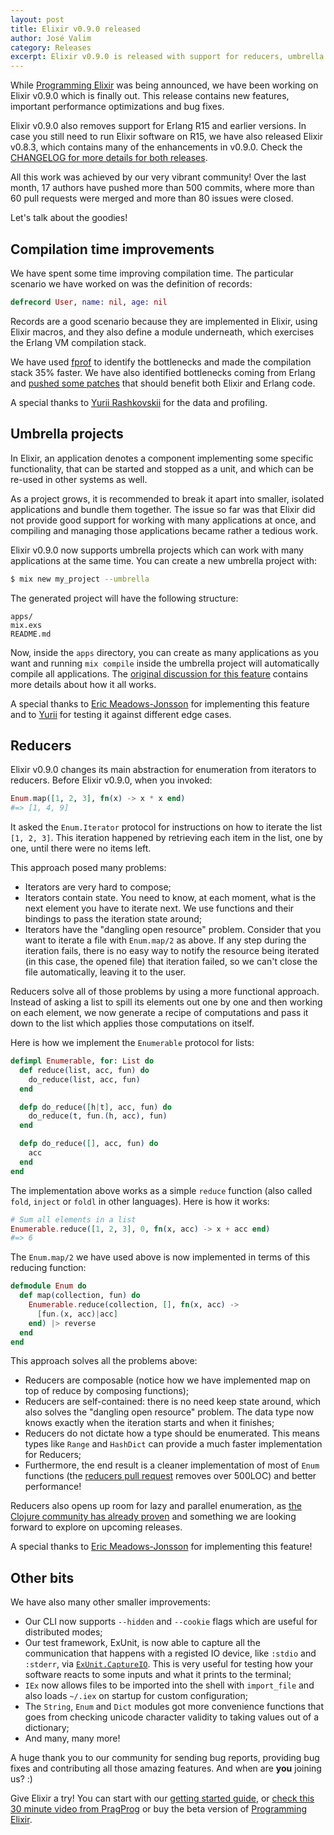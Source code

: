 ```yaml
---
layout: post
title: Elixir v0.9.0 released
author: José Valim
category: Releases
excerpt: Elixir v0.9.0 is released with support for reducers, umbrella projects, faster compilation times and dropped support for R15 and earlier OTP versions.
---
```


While [Programming Elixir](https://pragprog.com/book/elixir/programming-elixir) was being announced, we have been working on Elixir v0.9.0 which is finally out. This release contains new features, important performance optimizations and bug fixes.

Elixir v0.9.0 also removes support for Erlang R15 and earlier versions. In case you still need to run Elixir software on R15, we have also released Elixir v0.8.3, which contains many of the enhancements in v0.9.0. Check the [CHANGELOG for more details for both releases](https://github.com/elixir-lang/elixir/blob/v0.9.0/CHANGELOG.md).

All this work was achieved by our very vibrant community! Over the last month, 17 authors have pushed more than 500 commits, where more than 60 pull requests were merged and more than 80 issues were closed.

Let's talk about the goodies!

## Compilation time improvements

We have spent some time improving compilation time. The particular scenario we have worked on was the definition of records:

```elixir
defrecord User, name: nil, age: nil
```

Records are a good scenario because they are implemented in Elixir, using Elixir macros, and they also define a module underneath, which exercises the Erlang VM compilation stack.

We have used [fprof](http://www.erlang.org/doc/man/fprof.html) to identify the bottlenecks and made the compilation stack 35% faster. We have also identified bottlenecks coming from Erlang and [pushed some patches](https://github.com/erlang/otp/commit/32b194495f353dde014b00008a630eeff2a71056) that should benefit both Elixir and Erlang code.

A special thanks to [Yurii Rashkovskii](https://github.com/yrashk) for the data and profiling.

## Umbrella projects

In Elixir, an application denotes a component implementing some specific functionality, that can be started and stopped as a unit, and which can be re-used in other systems as well.

As a project grows, it is recommended to break it apart into smaller, isolated applications and bundle them together. The issue so far was that Elixir did not provide good support for working with many applications at once, and compiling and managing those applications became rather a tedious work.

Elixir v0.9.0 now supports umbrella projects which can work with many applications at the same time. You can create a new umbrella project with:

```bash
$ mix new my_project --umbrella
```

The generated project will have the following structure:

    apps/
    mix.exs
    README.md

Now, inside the `apps` directory, you can create as many applications as you want and running `mix compile` inside the umbrella project will automatically compile all applications. The [original discussion for this feature](https://github.com/elixir-lang/elixir/issues/667) contains more details about how it all works.

A special thanks to [Eric Meadows-Jonsson](https://github.com/ericmj) for implementing this feature and to [Yurii](https://github.com/yrashk) for testing it against different edge cases.

## Reducers

Elixir v0.9.0 changes its main abstraction for enumeration from iterators to reducers. Before Elixir v0.9.0, when you invoked:

```elixir
Enum.map([1, 2, 3], fn(x) -> x * x end)
#=> [1, 4, 9]
```

It asked the `Enum.Iterator` protocol for instructions on how to iterate the list `[1, 2, 3]`. This iteration happened by retrieving each item in the list, one by one, until there were no items left.

This approach posed many problems:

* Iterators are very hard to compose;
* Iterators contain state. You need to know, at each moment, what is the next element you have to iterate next. We use functions and their bindings to pass the iteration state around;
* Iterators have the "dangling open resource" problem. Consider that you want to iterate a file with `Enum.map/2` as above. If any step during the iteration fails, there is no easy way to notify the resource being iterated  (in this case, the opened file) that iteration failed, so we can't close the file automatically, leaving it to the user.

Reducers solve all of those problems by using a more functional approach. Instead of asking a list to spill its elements out one by one and then working on each element, we now generate a recipe of computations and pass it down to the list which applies those computations on itself.

Here is how we implement the `Enumerable` protocol for lists:

```elixir
defimpl Enumerable, for: List do
  def reduce(list, acc, fun) do
    do_reduce(list, acc, fun)
  end

  defp do_reduce([h|t], acc, fun) do
    do_reduce(t, fun.(h, acc), fun)
  end

  defp do_reduce([], acc, fun) do
    acc
  end
end
```

The implementation above works as a simple `reduce` function (also called `fold`, `inject` or `foldl` in other languages). Here is how it works:

```elixir
# Sum all elements in a list
Enumerable.reduce([1, 2, 3], 0, fn(x, acc) -> x + acc end)
#=> 6
```

The `Enum.map/2` we have used above is now implemented in terms of this reducing function:

```elixir
defmodule Enum do
  def map(collection, fun) do
    Enumerable.reduce(collection, [], fn(x, acc) ->
      [fun.(x, acc)|acc]
    end) |> reverse
  end
end
```

This approach solves all the problems above:

* Reducers are composable (notice how we have implemented map on top of reduce by composing functions);
* Reducers are self-contained: there is no need keep state around, which also solves the "dangling open resource" problem. The data type now knows exactly when the iteration starts and when it finishes;
* Reducers do not dictate how a type should be enumerated. This means types like `Range` and `HashDict` can provide a much faster implementation for Reducers;
* Furthermore, the end result is a cleaner implementation of most of `Enum` functions (the [reducers pull request](https://github.com/elixir-lang/elixir/pull/1102) removes over 500LOC) and better performance!

Reducers also opens up room for lazy and parallel enumeration, as [the Clojure community has already proven](http://clojure.com/blog/2012/05/08/reducers-a-library-and-model-for-collection-processing.html) and something we are looking forward to explore on upcoming releases.

A special thanks to [Eric Meadows-Jonsson](https://github.com/ericmj) for implementing this feature!

## Other bits

We have also many other smaller improvements:

* Our CLI now supports `--hidden` and `--cookie` flags which are useful for distributed modes;
* Our test framework, ExUnit, is now able to capture all the communication that happens with a registed IO device, like `:stdio` and `:stderr`, via [`ExUnit.CaptureIO`](/docs/stable/ex_unit/ExUnit.CaptureIO.html). This is very useful for testing how your software reacts to some inputs and what it prints to the terminal;
* `IEx` now allows files to be imported into the shell with `import_file` and also loads `~/.iex` on startup for custom configuration;
* The `String`, `Enum` and `Dict` modules got more convenience functions that goes from checking unicode character validity to taking values out of a dictionary;
* And many, many more!

A huge thank you to our community for sending bug reports, providing bug fixes and contributing all those amazing features. And when are **you** joining us? :)

Give Elixir a try! You can start with our [getting started guide](/getting-started/introduction.html), or [check this 30 minute video from PragProg](https://www.youtube.com/watch?v=a-off4Vznjs&feature=youtu.be) or buy the beta version of [Programming Elixir](https://pragprog.com/book/elixir/programming-elixir).

